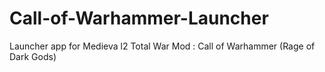 # Call-of-Warhammer-Launcher
Launcher app for Medieva l2 Total War Mod : Call of Warhammer (Rage of Dark Gods)
